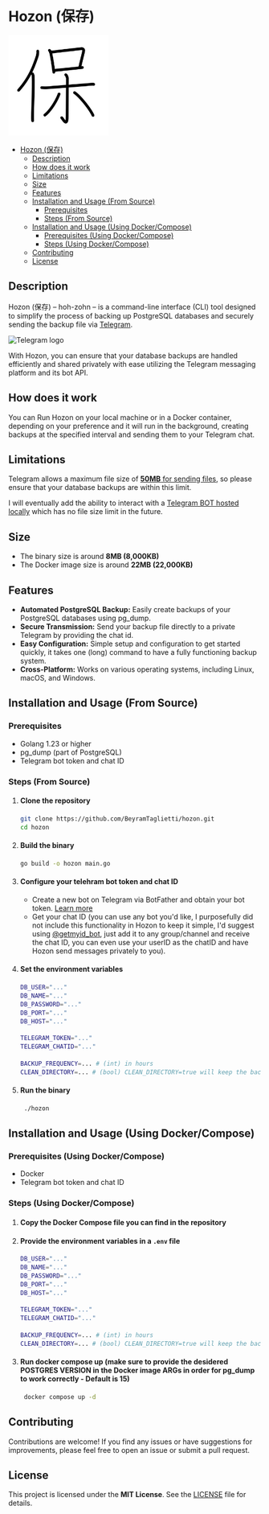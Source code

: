# Hozon (保存)

<img src="assets/hozon.jpg" width=200>

- [Hozon (保存)](#hozon-保存)
  - [Description](#description)
  - [How does it work](#how-does-it-work)
  - [Limitations](#limitations)
  - [Size](#size)
  - [Features](#features)
  - [Installation and Usage (From Source)](#installation-and-usage-from-source)
    - [Prerequisites](#prerequisites)
    - [Steps (From Source)](#steps-from-source)
  - [Installation and Usage (Using Docker/Compose)](#installation-and-usage-using-dockercompose)
    - [Prerequisites (Using Docker/Compose)](#prerequisites-using-dockercompose)
    - [Steps (Using Docker/Compose)](#steps-using-dockercompose)
  - [Contributing](#contributing)
  - [License](#license)

## Description

Hozon (保存) – hoh-zohn – is a command-line interface (CLI) tool designed to simplify the process of backing up PostgreSQL databases and securely sending the backup file via [Telegram](https://telegram.org/).

<img src="https://upload.wikimedia.org/wikipedia/commons/thumb/8/82/Telegram_logo.svg/512px-Telegram_logo.svg.png" alt="Telegram logo" width=50>

With Hozon, you can ensure that your database backups are handled efficiently and shared privately with ease utilizing the Telegram messaging platform and its bot API.

## How does it work

You can Run Hozon on your local machine or in a Docker container, depending on your preference and it will run in the background, creating backups at the specified interval and sending them to your Telegram chat.

## Limitations

Telegram allows a maximum file size of [**50MB** for sending files](https://core.telegram.org/bots/api#senddocument), so please ensure that your database backups are within this limit.

I will eventually add the ability to interact with a [Telegram BOT hosted locally](https://core.telegram.org/bots/api#senddocument) which has no file size limit in the future.

## Size

- The binary size is around **8MB (8,000KB)**
- The Docker image size is around **22MB (22,000KB)**

## Features

- **Automated PostgreSQL Backup:** Easily create backups of your PostgreSQL databases using pg_dump.
- **Secure Transmission:** Send your backup file directly to a private Telegram by providing the chat id.
- **Easy Configuration:** Simple setup and configuration to get started quickly, it takes one (long) command to have a fully functioning backup system.
- **Cross-Platform:** Works on various operating systems, including Linux, macOS, and Windows.

## Installation and Usage (From Source)

### Prerequisites

- Golang 1.23 or higher
- pg_dump (part of PostgreSQL)
- Telegram bot token and chat ID

### Steps (From Source)

1. #### Clone the repository

   ```bash
   git clone https://github.com/BeyramTaglietti/hozon.git
   cd hozon
   ```

2. #### Build the binary

   ```bash
   go build -o hozon main.go
   ```

3. #### Configure your telehram bot token and chat ID

   - Create a new bot on Telegram via BotFather and obtain your bot token. [Learn more](https://core.telegram.org/bots#how-do-i-create-a-bot)
   - Get your chat ID (you can use any bot you'd like, I purposefully did not include this functionality in Hozon to keep it simple, I'd suggest using [@getmyid_bot](https://t.me/getmyid_bot), just add it to any group/channel and receive the chat ID, you can even use your userID as the chatID and have Hozon send messages privately to you).

4. #### Set the environment variables

   ```bash
   DB_USER="..."
   DB_NAME="..."
   DB_PASSWORD="..."
   DB_PORT="..."
   DB_HOST="..."

   TELEGRAM_TOKEN="..."
   TELEGRAM_CHATID="..."

   BACKUP_FREQUENCY=... # (int) in hours
   CLEAN_DIRECTORY=... # (bool) CLEAN_DIRECTORY=true will keep the backup directory clean, false will keep all backups
   ```

5. #### Run the binary

   ```bash
    ./hozon
   ```

## Installation and Usage (Using Docker/Compose)

### Prerequisites (Using Docker/Compose)

- Docker
- Telegram bot token and chat ID

### Steps (Using Docker/Compose)

1. #### Copy the Docker Compose file you can find in the repository

2. #### Provide the environment variables in a `.env` file

   ```bash
   DB_USER="..."
   DB_NAME="..."
   DB_PASSWORD="..."
   DB_PORT="..."
   DB_HOST="..."

   TELEGRAM_TOKEN="..."
   TELEGRAM_CHATID="..."

   BACKUP_FREQUENCY=... # (int) in hours
   CLEAN_DIRECTORY=... # (bool) CLEAN_DIRECTORY=true will keep the backup directory clean, false will keep all backups
   ```

3. #### Run docker compose up (make sure to provide the desidered POSTGRES VERSION in the Docker image ARGs in order for pg_dump to work correctly - Default is 15)

   ```bash
    docker compose up -d
   ```

## Contributing

Contributions are welcome! If you find any issues or have suggestions for improvements, please feel free to open an issue or submit a pull request.

## License

This project is licensed under the **MIT License**. See the [LICENSE](./LICENSE) file for details.
